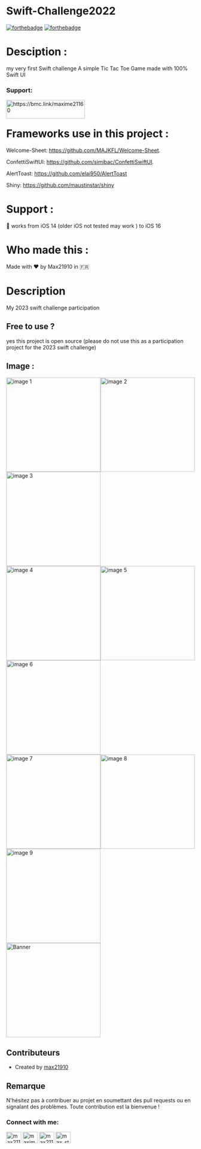 # Swift-Challenge2022

[![forthebadge](https://forthebadge.com/images/badges/built-with-love.svg)](https://forthebadge.com)
[![forthebadge](https://forthebadge.com/images/badges/made-with-swift.svg)](https://forthebadge.com)
# Desciption :
my very first Swift challenge 
A simple Tic Tac Toe Game made with 100% Swift UI 

<h3 align="left">Support:</h3>
<p><a href="https://www.buymeacoffee.com/https://bmc.link/maxime21160"> <img align="left" src="https://cdn.buymeacoffee.com/buttons/v2/default-yellow.png" height="50" width="210" alt="https://bmc.link/maxime21160" /></a></p><br><br>

# Frameworks use in this project :


Welcome-Sheet: https://github.com/MAJKFL/Welcome-Sheet. 


ConfettiSwiftUI: https://github.com/simibac/ConfettiSwiftUI. 


AlertToast: https://github.com/elai950/AlertToast


Shiny: https://github.com/maustinstar/shiny


# Support :
📱 works from iOS 14 (older iOS not tested may work ) to iOS 16 


# Who made this :
Made with ❤️ by Max21910 in 🇫🇷


# Description
My 2023 swift challenge participation


## Free to use ?
yes this project is open source (please do not use this as a participation project for the 2023 swift challenge)
## Image :
<img src="img/1.jpeg" width="252" alt="image 1"><img src="img/2.jpeg" width="252" alt="image 2"><img src="img/3.jpeg" width="252" alt="image 3">
<img src="img/4.jpeg" width="252" alt="image 4"><img src="img/5.jpeg" width="252" alt="image 5"><img src="img/6.jpeg" width="252" alt="image 6">
<img src="img/7.jpeg" width="252" alt="image 7"><img src="img/8.jpeg" width="252" alt="image 8"><img src="img/9.jpeg" width="252" alt="image 9">
<img src="img/banner.png" width="252" alt="Banner">
## Contributeurs

- Created by [max21910](https://github.com/max21910)

## Remarque

 N'hésitez pas à contribuer au projet en soumettant des pull requests ou en signalant des problèmes. Toute contribution est la bienvenue !



<h3 align="left">Connect with me:</h3>
<p align="left">
<a href="https://twitter.com/max21160" target="blank"><img align="center" src="https://raw.githubusercontent.com/rahuldkjain/github-profile-readme-generator/master/src/images/icons/Social/twitter.svg" alt="max21160" height="30" width="40" /></a>
<a href="https://instagram.com/maxime_dpj" target="blank"><img align="center" src="https://raw.githubusercontent.com/rahuldkjain/github-profile-readme-generator/master/src/images/icons/Social/instagram.svg" alt="maxime_dpj" height="30" width="40" /></a>
<a href="https://medium.com/max21160" target="blank"><img align="center" src="https://raw.githubusercontent.com/rahuldkjain/github-profile-readme-generator/master/src/images/icons/Social/medium.svg" alt="max21160" height="30" width="40" /></a>
<a href="https://www.youtube.com/c/max_studio" target="blank"><img align="center" src="https://raw.githubusercontent.com/rahuldkjain/github-profile-readme-generator/master/src/images/icons/Social/youtube.svg" alt="max_studio" height="30" width="40" /></a>
</p>



